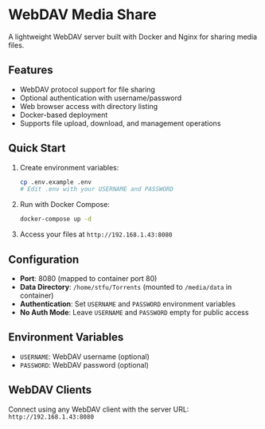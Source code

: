 # WebDAV Media Share

A lightweight WebDAV server built with Docker and Nginx for sharing media files.

## Features

- WebDAV protocol support for file sharing
- Optional authentication with username/password
- Web browser access with directory listing
- Docker-based deployment
- Supports file upload, download, and management operations

## Quick Start

1. Create environment variables:
   ```bash
   cp .env.example .env
   # Edit .env with your USERNAME and PASSWORD
   ```

2. Run with Docker Compose:
   ```bash
   docker-compose up -d
   ```

3. Access your files at `http://192.168.1.43:8080`

## Configuration

- **Port**: 8080 (mapped to container port 80)
- **Data Directory**: `/home/stfu/Torrents` (mounted to `/media/data` in container)
- **Authentication**: Set `USERNAME` and `PASSWORD` environment variables
- **No Auth Mode**: Leave `USERNAME` and `PASSWORD` empty for public access

## Environment Variables

- `USERNAME`: WebDAV username (optional)
- `PASSWORD`: WebDAV password (optional)

## WebDAV Clients

Connect using any WebDAV client with the server URL: `http://192.168.1.43:8080`
